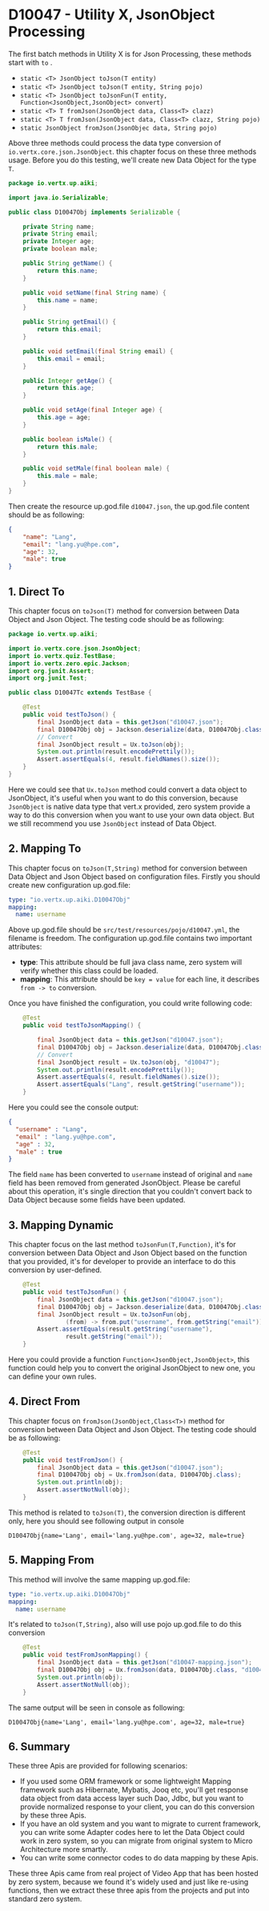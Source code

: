 # D10047 - Utility X, JsonObject Processing

The first batch methods in Utility X is for Json Processing, these methods start with `to` .

* `static <T> JsonObject toJson(T entity)`
* `static <T> JsonObject toJson(T entity, String pojo)`
* `static <T> JsonObject toJsonFun(T entity, Function<JsonObject,JsonObject> convert)`
* `static <T> T fromJson(JsonObject data, Class<T> clazz)`
* `static <T> T fromJson(JsonObject data, Class<T> clazz, String pojo)`
* `static JsonObject fromJson(JsonObjec data, String pojo)`

Above three methods could process the data type conversion of `io.vertx.core.json.JsonObject`. this chapter focus on these three methods usage. Before you do this testing, we'll create new Data Object for the type `T`.

```java
package io.vertx.up.aiki;

import java.io.Serializable;

public class D10047Obj implements Serializable {

    private String name;
    private String email;
    private Integer age;
    private boolean male;

    public String getName() {
        return this.name;
    }

    public void setName(final String name) {
        this.name = name;
    }

    public String getEmail() {
        return this.email;
    }

    public void setEmail(final String email) {
        this.email = email;
    }

    public Integer getAge() {
        return this.age;
    }

    public void setAge(final Integer age) {
        this.age = age;
    }

    public boolean isMale() {
        return this.male;
    }

    public void setMale(final boolean male) {
        this.male = male;
    }
}
```

Then create the resource up.god.file `d10047.json`, the up.god.file content should be as following:

```json
{
    "name": "Lang",
    "email": "lang.yu@hpe.com",
    "age": 32,
    "male": true
}
```

## 1. Direct To

This chapter focus on `toJson(T)` method for conversion between Data Object and Json Object. The testing code should be as following:

```java
package io.vertx.up.aiki;

import io.vertx.core.json.JsonObject;
import io.vertx.quiz.TestBase;
import io.vertx.zero.epic.Jackson;
import org.junit.Assert;
import org.junit.Test;

public class D10047Tc extends TestBase {

    @Test
    public void testToJson() {
        final JsonObject data = this.getJson("d10047.json");
        final D10047Obj obj = Jackson.deserialize(data, D10047Obj.class);
        // Convert
        final JsonObject result = Ux.toJson(obj);
        System.out.println(result.encodePrettily());
        Assert.assertEquals(4, result.fieldNames().size());
    }
}
```

Here we could see that `Ux.toJson` method could convert a data object to JsonObject, it's useful when you want to do this conversion, because `JsonObject` is native data type that vert.x provided, zero system provide a way to do this conversion when you want to use your own data object. But we still recommend you use `JsonObject` instead of Data Object.

## 2. Mapping To

This chapter focus on `toJson(T,String)` method for conversion between Data Object and Json Object based on configuration files. Firstly you should create new configuration up.god.file:

```yaml
type: "io.vertx.up.aiki.D10047Obj"
mapping:
  name: username
```

Above up.god.file should be  `src/test/resources/pojo/d10047.yml`, the filename is freedom. The configuration up.god.file contains two important attributes:

* **type**: This attribute should be full java class name, zero system will verify whether this class could be loaded.
* **mapping**: This attribute should be `key = value` for each line, it describes `from -> to` conversion.

Once you have finished the configuration, you could write following code:

```java
    @Test
    public void testToJsonMapping() {

        final JsonObject data = this.getJson("d10047.json");
        final D10047Obj obj = Jackson.deserialize(data, D10047Obj.class);
        // Convert
        final JsonObject result = Ux.toJson(obj, "d10047");
        System.out.println(result.encodePrettily());
        Assert.assertEquals(4, result.fieldNames().size());
        Assert.assertEquals("Lang", result.getString("username"));
    }
```

Here you could see the console output:

```json
{
  "username" : "Lang",
  "email" : "lang.yu@hpe.com",
  "age" : 32,
  "male" : true
}
```

The field `name` has been converted to `username` instead of original and `name` field has been removed from generated JsonObject. Please be careful about this operation, it's single direction that you couldn't convert back to Data Object because some fields have been updated.

## 3. Mapping Dynamic

This chapter focus on the last method `toJsonFun(T,Function)`, it's for conversion between Data Object and Json Object based on the function that you provided, it's for developer to provide an interface to do this conversion by user-defined.

```java
    @Test
    public void testToJsonFun() {
        final JsonObject data = this.getJson("d10047.json");
        final D10047Obj obj = Jackson.deserialize(data, D10047Obj.class);
        final JsonObject result = Ux.toJsonFun(obj,
                (from) -> from.put("username", from.getString("email")));
        Assert.assertEquals(result.getString("username"),
                result.getString("email"));
    }
```

Here you could provide a function `Function<JsonObject,JsonObject>`, this function could help you to convert the original JsonObject to new one, you can define your own rules.

## 4. Direct From

This chapter focus on `fromJson(JsonObject,Class<T>)`  method for conversion between Data Object and Json Object. The testing code should be as following:

```java
    @Test
    public void testFromJson() {
        final JsonObject data = this.getJson("d10047.json");
        final D10047Obj obj = Ux.fromJson(data, D10047Obj.class);
        System.out.println(obj);
        Assert.assertNotNull(obj);
    }
```

This method is related to `toJson(T)`, the conversion direction is different only, here you should see following output in console

```shell
D10047Obj{name='Lang', email='lang.yu@hpe.com', age=32, male=true}
```

## 5. Mapping From

This method will involve the same mapping up.god.file:

```yaml
type: "io.vertx.up.aiki.D10047Obj"
mapping:
  name: username
```

It's related to `toJson(T,String)`, also will use pojo up.god.file to do this conversion

```java
    @Test
    public void testFromJsonMapping() {
        final JsonObject data = this.getJson("d10047-mapping.json");
        final D10047Obj obj = Ux.fromJson(data, D10047Obj.class, "d10047");
        System.out.println(obj);
        Assert.assertNotNull(obj);
    }
```

The same output will be seen in console as following:

```shell
D10047Obj{name='Lang', email='lang.yu@hpe.com', age=32, male=true}
```

## 6. Summary

These three Apis are provided for following scenarios:

* If you used some ORM framework or some lightweight Mapping framework such as Hibernate, Mybatis, Jooq etc, you'll get response data object from data access layer such Dao, Jdbc, but you want to provide normalized response to your client, you can do this conversion by these three Apis.
* If you have an old system and you want to migrate to current framework, you can write some Adapter codes here to let the Data Object could work in zero system, so you can migrate from original system to Micro Architecture more smartly.
* You can write some connector codes to do data mapping by these Apis.

These three Apis came from real project of Video App that has been hosted by zero system, because we found it's widely used and just like re-using functions, then we extract these three apis from the projects and put into standard zero system.

